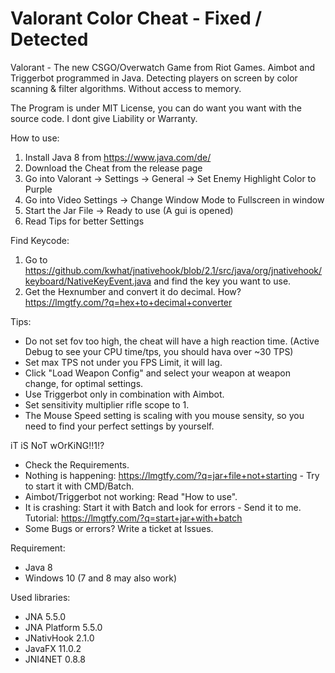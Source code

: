 # Valorant Color Cheat - Fixed / Detected
Valorant - The new CSGO/Overwatch Game from Riot Games.
Aimbot and Triggerbot programmed in Java. Detecting players on screen by color scanning & filter algorithms. 
Without access to memory.

The Program is under MIT License, you can do want you want with the source code. I dont give Liability or Warranty.

How to use:
1. Install Java 8 from https://www.java.com/de/
2. Download the Cheat from the release page
3. Go into Valorant -> Settings -> General -> Set Enemy Highlight Color to Purple
4. Go into Video Settings -> Change Window Mode to Fullscreen in window
5. Start the Jar File -> Ready to use (A gui is opened)
6. Read Tips for better Settings

Find Keycode:
1. Go to https://github.com/kwhat/jnativehook/blob/2.1/src/java/org/jnativehook/keyboard/NativeKeyEvent.java and find the key you want to use.
2. Get the Hexnumber and convert it do decimal. How? https://lmgtfy.com/?q=hex+to+decimal+converter

Tips:
- Do not set fov too high, the cheat will have a high reaction time. (Active Debug to see your CPU time/tps, you should hava over ~30 TPS)
- Set max TPS not under you FPS Limit, it will lag.
- Click "Load Weapon Config" and select your weapon at weapon change, for optimal settings.
- Use Triggerbot only in combination with Aimbot.
- Set sensitivity multiplier rifle scope to 1.
- The Mouse Speed setting is scaling with you mouse sensity, so you need to find your perfect settings by yourself.

iT iS NoT wOrKiNG!!1!?
- Check the Requirements.
- Nothing is happening: https://lmgtfy.com/?q=jar+file+not+starting - Try to start it with CMD/Batch.
- Aimbot/Triggerbot not working: Read "How to use".
- It is crashing: Start it with Batch and look for errors - Send it to me. Tutorial: https://lmgtfy.com/?q=start+jar+with+batch
- Some Bugs or errors? Write a ticket at Issues.

Requirement:
- Java 8
- Windows 10 (7 and 8 may also work)

Used libraries:
- JNA 5.5.0
- JNA Platform 5.5.0
- JNativHook 2.1.0
- JavaFX 11.0.2
- JNI4NET 0.8.8
